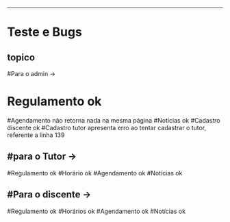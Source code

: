 
---


# Teste e Bugs

## topico



#Para o admin ->

# Regulamento ok
#Agendamento não retorna nada na mesma página
#Notícias ok
#Cadastro discente ok
#Cadastro tutor apresenta erro ao tentar cadastrar o tutor, referente a linha 139





#para o Tutor ->
---
#Regulamento ok
#Horário ok
#Agendamento ok
#Notícias ok




#Para o discente ->
---
#Regulamento ok
#Horários ok
#Agendamento ok
#Notícias ok
